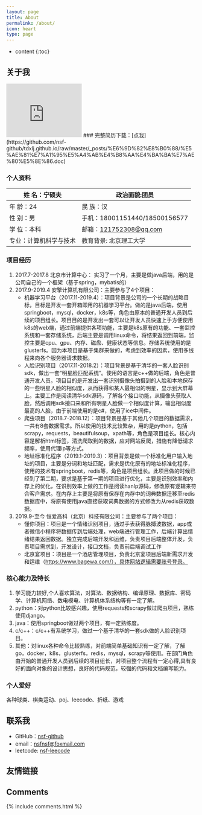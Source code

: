 ```yaml
---
layout: page
title: About
permalink: /about/
icon: heart
type: page
---
```


* content
{:toc}

## 关于我

<iframe src="https://githubbadge.appspot.com/nsf-github?s=1" style="border: 0;height: 142px;width: 200px;overflow: hidden;" frameBorder="0"></iframe>
###  完整简历下载：[点我](https://github.com/nsf-github/tdxlj.github.io/raw/master/_posts/%E6%9D%82%E8%B0%88/%E5%AE%81%E7%A1%95%E5%A4%AB%E4%B8%AA%E4%BA%BA%E7%AE%80%E5%8E%86.doc)

### **个人资料**

| 姓 名：宁硕夫          | 政治面貌:团员                                     |
| ---------------------- | ------------------------------------------------- |
| 年  龄：24             | 民 族：汉                                         |
| 性  别：男             | 手机：18001151440/18500156577                     |
| 学 位：本科            | 邮箱：[121752308@qq.com](mailto:121752308@qq.com) |
| 专业：计算机科学与技术 | 教育背景: 北京理工大学                            |

### **项目经历**  
1. 2017.7-2017.8 北京市计算中心：
   实习了一个月，主要是做java后端，用的是公司自己的一个框架（基于spring，mybatis的）  
2. 2017.9-2019.4 安擎计算机有限公司：主要参与了4个项目：  
   - 机器学习平台（2017.11-2019.4）：项目背景是公司的一个长期的战略目标，目标是开发一套开箱即用的机器学习平台。做的是java后端，使用springboot，mysql，docker，k8s等，角色由原本的普通开发人员到后续的项目组长。项目目的是开发出一套可以让开发人员快速上手方便使用k8s的web端，通过前端提供各项功能，主要是k8s原有的功能、一套监控系统和一套存储系统，后端主要是调用linux命令，将结果返回到前端，监控主要是cpu、gpu、内存、磁盘、健康状态等信息。存储系统使用的是glusterfs。因为本项目是基于集群来做的，考虑到效率的因素，使用多线程来向各个服务器请求数据。      
   - 人脸识别项目（2017.11-2018.2）：项目背景是基于清华的一套人脸识别sdk，做出一套“明星脸匹配系统”。使用的语言是c++做的后端，角色是普通开发人员。项目目的是开发出一套识别摄像头拍摄到的人脸和本地保存的一些明星人脸的相似度，从而获得和某人最相似的明星，显示到大屏幕上。主要工作是阅读清华sdk源码，了解各个接口功能，从摄像头获取人脸，然后调用sdk接口来和所有明星人脸做一个相似度计算，输出相似度最高的人脸，由于前端使用的是c#，使用了ice中间件。      
   - 爬虫项目（2018.7-2018.12）：项目背景是基于其他几个项目的数据需求，一共有8套数据需求。所以使用的技术比较繁杂，用的是python，包括scrapy，requests，beautifulsoup，xpath等，角色是项目组长。核心内容是解析html标签，清洗爬取到的数据，应对网站反爬，措施有降低请求频率，使用代理ip等方式。      
   - 地址标准化程序（2019.1-2019.3）：项目背景是做一个标准化用户输入地址的项目，主要是分词和地址匹配，需求是优化原有的地址标准化程序，使用的技术有springboot，redis等，角色是项目组长。此项目做的时候已经到了第二期，要求是基于第一期的项目进行优化，主要是识别效率和内存上的优化，在识别效率上做的工作是阅读hanlp源码，修改原有逻辑来符合客户需求。在内存上主要是将原有保存在内存中的词典数据迁移至redis数据库中，将原有使用java直接获取词典数据的方式修改为从redis获取数据。  
3. 2019.9-至今 恒爱高科（北京）科技有限公司：主要参与了两个项目：  
   - 懂你项目：项目是一个情绪识别项目，通过手表获得脉搏波数据，app或者微信小程序将数据传到后端处理，web端进行管理工作，后端计算出情绪结果返回数据。独立完成后端开发和运维，负责项目后端整体开发，负责项目需求到，开发设计，接口文档，负责前后端调试工作  
   - 北京宴项目：项目是一个酒店管理项目，负责北京宴项目后端新需求开发和运维（https://www.bagewa.com/），具体网站逻辑需要账号登录。

### 核心能力及特长
1. 学习能力较好,个人喜欢算法，对算法、数据结构、编译原理、数据库、密码学、计算机网络、数电模电、计算机体系结构等有一定了解。 
2. python：对python比较感兴趣，使用requests和scrapy做过爬虫项目，熟练使用django。
3. java：使用springboot做过两个项目，有一定熟练度。  
4. c/c++：c/c++有系统学习，做过一个基于清华的一套sdk做的人脸识别项目。  
5. 其他：对linux各种命令比较熟练，对前端简单基础知识有一定了解，了解go，docker，k8s，glusterfs，redis，mysql，scrapy等使用。在部门角色由开始的普通开发人员到后续的项目组长，对项目整个流程有一定心得,具有良好的面向对象的设计思想，良好的代码规范，较强的代码和文档编写能力。

### 个人爱好
各种球类、棋类运动、poj、leecode、折纸、游戏

## 联系我

* GitHub：[nsf-github](https://github.com/nsf-github)
* email：nsfnsf@foxmail.com
* leetcode: [nsf-leecode](https://leetcode-cn.com/u/nsf/) 

## 友情链接


## Comments

{% include comments.html %}
